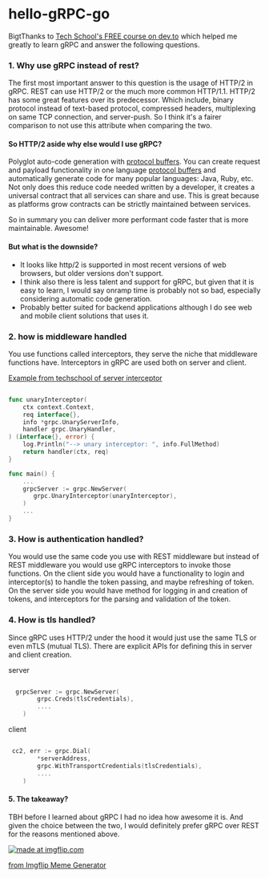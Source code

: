 # hello-gRPC-go

BigtThanks to [Tech School's FREE course on dev.to](https://dev.to/techschoolguru/series/7311) which helped me greatly to learn gRPC and answer the following questions.

### 1. Why use gRPC instead of rest?

The first most important answer to this question is the usage of HTTP/2 in gRPC. REST can use HTTP/2 or the much more common HTTP/1.1. HTTP/2 has some great features over its predecessor. Which include, binary protocol instead of text-based protocol, compressed headers, multiplexing on same TCP connection, and server-push. So I think it's a fairer comparison to not use this attribute when comparing the two.

#### So HTTP/2 aside why else would I use gRPC?

Polyglot auto-code generation with [protocol buffers](https://developers.google.com/protocol-buffers/docs/overview). You can create request and payload functionality in one language [protocol buffers](https://developers.google.com/protocol-buffers/docs/overview) and automatically generate code for many popular languages: Java, Ruby, etc. Not only does this reduce code needed written by a developer, it creates a universal contract that all services can share and use. This is great because as platforms grow contracts can be strictly maintained between services.

So in summary you can deliver more performant code faster that is more maintainable. Awesome!

#### But what is the downside?

* It looks like http/2 is supported in most recent versions of web browsers, but older versions don't support.
* I think also there is less talent and support for gRPC, but given that it is easy to learn, I would say onramp time is probably not so bad, especially considering automatic code generation.
* Probably better suited for backend applications although I do see web and mobile client solutions that uses it.

### 2. how is middleware handled

You use functions called interceptors, they serve the niche that middleware functions have. Interceptors in gRPC are used both on server and client.

[Example from techschool of server interceptor](https://dev.to/techschoolguru/use-grpc-interceptor-for-authorization-with-jwt-1c5h)

````go

func unaryInterceptor(
    ctx context.Context,
    req interface{},
    info *grpc.UnaryServerInfo,
    handler grpc.UnaryHandler,
) (interface{}, error) {
    log.Println("--> unary interceptor: ", info.FullMethod)
    return handler(ctx, req)
}

func main() {
    ...
    grpcServer := grpc.NewServer(
       grpc.UnaryInterceptor(unaryInterceptor),
    )
    ...
}

````

### 3. How is authentication handled?

You would use the same code you use with REST middleware but instead of REST middleware you would use gRPC interceptors to invoke those functions. On the client side you would have a functionality to login and interceptor(s) to handle the token passing, and maybe refreshing of token. On the server side you would have method for logging in and creation of tokens, and interceptors for the parsing and validation of the token.

### 4. How is tls handled?

Since gRPC uses HTTP/2 under the hood it would just use the same TLS or even mTLS (mutual TLS). There are explicit APIs for defining this in server and client creation.

server

````go

  grpcServer := grpc.NewServer(
        grpc.Creds(tlsCredentials),
        ....
    )

````

client

````go

 cc2, err := grpc.Dial(
        *serverAddress,
        grpc.WithTransportCredentials(tlsCredentials),
        ....
    )

````

#### 5. The takeaway?

TBH before I learned about gRPC I had no idea how awesome it is. And given the choice between the two, I would definitely prefer gRPC over REST for the reasons mentioned above.

<a href="https://imgflip.com/i/4s97f5"><img src="https://i.imgflip.com/4s97f5.jpg" title="made at imgflip.com"/></a><div><a href="https://imgflip.com/memegenerator">from Imgflip Meme Generator</a></div>

